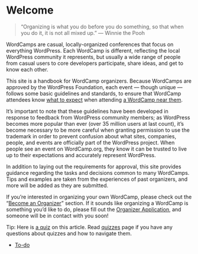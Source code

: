 # Welcome

> “Organizing is what you do before you do something, so that when you do it, it is not all mixed up.” — Winnie the Pooh

WordCamps are casual, locally-organized conferences that focus on everything WordPress. Each WordCamp is different, reflecting the local WordPress community it represents, but usually a wide range of people from casual users to core developers participate, share ideas, and get to know each other.

This site is a handbook for WordCamp organizers. Because WordCamps are approved by the WordPress Foundation, each event — though unique — follows some basic guidelines and standards, to ensure that WordCamp attendees know [what to expect](http://central.wordcamp.org/what-to-expect/) when attending [a WordCamp near them](http://central.wordcamp.org/schedule/).

It’s important to note that these guidelines have been developed in response to feedback from WordPress community members; as WordPress becomes more popular than ever (over 35 million users at last count), it’s become necessary to be more careful when granting permission to use the trademark in order to prevent confusion about what sites, companies, people, and events are officially part of the WordPress project. When people see an event on WordCamp.org, they know it can be trusted to live up to their expectations and accurately represent WordPress.

In addition to laying out the requirements for approval, this site provides guidance regarding the tasks and decisions common to many WordCamps. Tips and examples are taken from the experiences of past organizers, and more will be added as they are submitted.

If you’re interested in organizing your own WordCamp, please check out the “[Become an Organizer](https://make.wordpress.org/community/handbook/wordcamp-organizer-handbook/become-an-organizer/)” section. If it sounds like organizing a WordCamp is something you’d like to do, please fill out the [Organizer Application](https://make.wordpress.org/community/handbook/wordcamp-organizer-handbook/become-an-organizer/organizer-application/), and someone will be in contact with you soon!

Tip: Here is [a quiz](https://community-self-training.mystagingwebsite.com/quiz/what-is-a-wordcamp/) on this article. Read [quizzes](https://make.wordpress.org/community/handbook/wordcamp-organizer/quizzes/) page if you have any questions about quizzes and how to navigate them.

*   [To-do](# "To-do")